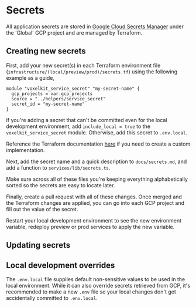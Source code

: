# Secrets

All application secrets are stored in [Google Cloud Secrets Manager](https://cloud.google.com/secret-manager) under the 'Global' GCP project and are managed by Terraform.

## Creating new secrets

First, add your new secret(s) in each Terraform environment file (`infrastructure/(local/preview/prod)/secrets.tf`) using the following example as a guide,

```hcl
module "voxelkit_service_secret" "my-secret-name" {
  gcp_projects = var.gcp_projects
  source = "../helpers/service_secret"
  secret_id = "my-secret-name"
}
```

If you're adding a secret that can't be committed even for the local development environment, add `include_local = true` to the `voxelkit_service_secret` module. Otherwise, add this secret to `.env.local`.

Reference the Terraform documentation [here](https://registry.terraform.io/providers/hashicorp/google/latest/docs/resources/secret_manager_secret) if you need to create a custom implementation.

<!-- TODO: Adding to Cloud Run services -->

Next, add the secret name and a quick description to `docs/secrets.md`, and add a function to `services/lib/secrets.ts`.

Make sure across all of these files you're keeping everything alphabetically sorted so the secrets are easy to locate later.

Finally, create a pull request with all of these changes. Once merged and the Terraform changes are applied, you can go into each GCP project and fill out the value of the secret.

Restart your local development environment to see the new environment variable, redeploy preview or prod services to apply the new variable.

## Updating secrets

## Local development overrides

The `.env.local` file supplies default non-sensitive values to be used in the local environment. While it can also override secrets retrieved from GCP, it's recommended to make a new `.env` file so your local changes don't get accidentally committed to `.env.local`.

